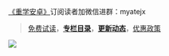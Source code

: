 [《重学安卓》](https://xiaozhuanlan.com/kunminx)订阅读者加微信进群：myatejx

> [免费试读](https://www.yuque.com/kunminx/fpmbc5/xn479q)，**[专栏目录](https://www.yuque.com/kunminx/fpmbc5/ghlwb5)**，**[更新动态](https://www.yuque.com/kunminx/fpmbc5/in59vu)**，[优惠政策](https://www.yuque.com/kunminx/fpmbc5/of601a)


[![](https://images.xiaozhuanlan.com/photo/2022/b6aecf25753244172b2f594542d8996a.png)](https://www.yuque.com/kunminx/fpmbc5/xn479q)

